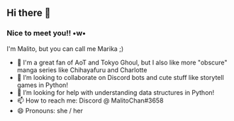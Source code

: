 ## Hi there 👋
### Nice to meet you!! •w•

I'm Malito, but you can call me Marika ;)
- 🌱 I'm a great fan of AoT and Tokyo Ghoul, but I also like more "obscure" manga series like Chihayafuru and Charlotte
- 👯 I’m looking to collaborate on Discord bots and cute stuff like storytell games in Python!
- 🤔 I’m looking for help with understanding data structures in Python!
- 📫 How to reach me: Discord @ MalitoChan#3658
- 😄 Pronouns: she / her
